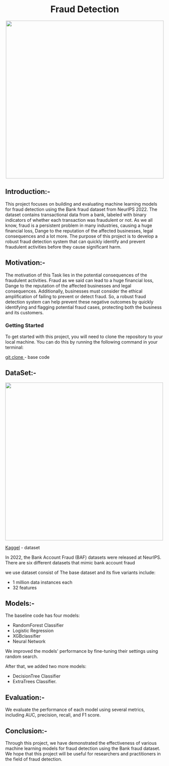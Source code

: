 <h1 align="center">Fraud Detection</h1>
<p align="center">
 <img src = "https://github.com/AhmedAbdElbassset/Fraud_Detection/assets/63741964/942a7e56-a69d-4b8f-b718-3540c45345af" width = "500">
</p>

## Introduction:-
This project focuses on building and evaluating machine learning models for fraud detection using the Bank fraud dataset from NeurIPS 2022. The dataset contains transactional data from a bank, labeled with binary indicators of whether each transaction was fraudulent or not. As we all know, fraud is a persistent problem in many industries, causing a huge financial loss, Dange to the reputation of the affected businesses, legal consequences and a lot more. The purpose of this project is to develop a robust fraud detection system that can quickly identify and prevent fraudulent activities before they cause significant harm.

## Motivation:-
The motivation of this Task lies in the potential consequences of the fraudulent activities. Fraud as we said can lead to a huge financial loss, Dange to the reputation of the affected businesses and legal consequences. Additionally, businesses must consider the ethical amplification of failing to prevent or detect fraud. So, a robust fraud detection system can help prevent these negative outcomes by quickly identifying and flagging potential fraud cases, protecting both the business and its customers.

### Getting Started

To get started with this project, you will need to clone the repository to your local machine. You can do this by running the following command in your terminal:

[git clone ](https://github.com/AhmedAbdElbassset/Fraud_Detection.git") - base code


## DataSet:-
<div>
<img src ="https://t4.ftcdn.net/jpg/04/75/03/07/360_F_475030738_kT8sJumBrd5E3cPDhzn0nWjHsGuP79u9.jpg" width ="500">
<div>
 
[Kaggel](https://www.kaggle.com/datasets/sgpjesus/bank-account-fraud-dataset-neurips-2022) - dataset 

In 2022, the Bank Account Fraud (BAF) datasets were released at NeurIPS. 
There are six different datasets that mimic bank account fraud

we use dataset consist of The base dataset and its five variants include:
   - 1 million data instances each
   - 32 features

## Models:-
The baseline code has four models: 
 - RandomForest Classifier
 - Logistic Regression
 - XGBclassifier
 - Neural Network
   
 We improved the models' performance by fine-tuning their settings using random search.
 
After that, we added two more models:
  - DecisionTree Classifier 
  - ExtraTrees Classifier.


## Evaluation:-
We evaluate the performance of each model using several metrics, including AUC, precision, recall, and F1 score.

## Conclusion:-
Through this project, we have demonstrated the effectiveness of various machine learning models for fraud detection using the Bank fraud dataset. We hope that this project will be useful for researchers and practitioners in the field of fraud detection.



